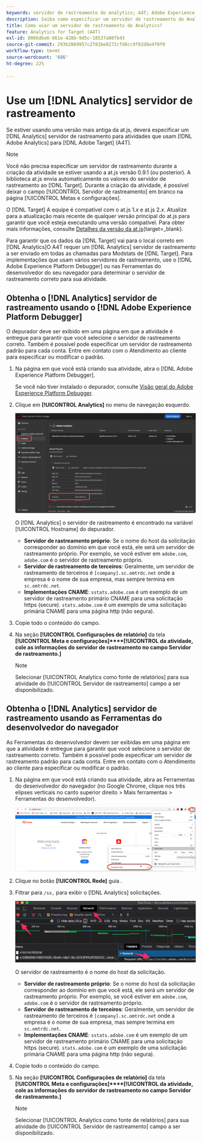 ```yaml
---
keywords: servidor de rastreamento do analytics; A4T; Adobe Experience Cloud Debugger; Adobe Experience Platform Debugger; fonte de relatórios; ferramentas do desenvolvedor
description: Saiba como especificar um servidor de rastreamento do Analytics para atividades que usam o Analytics para [!DNL Target] (A4T) se estiver usando uma versão mais antiga da at.js.
title: Como usar um servidor de rastreamento do Analytics?
feature: Analytics for Target (A4T)
exl-id: 8066d6a6-661e-428b-9d5c-18537a80fb43
source-git-commit: 293b2869957c2781be8272cfd0cc9f82d8e4f0f0
workflow-type: tm+mt
source-wordcount: '686'
ht-degree: 22%

---
```


# Use um [!DNL Analytics] servidor de rastreamento

Se estiver usando uma versão mais antiga da at.js, deverá especificar um [!DNL Analytics] servidor de rastreamento para atividades que usam [!DNL Adobe Analytics] para [!DNL Adobe Target] (A4T).

>[!NOTE]
>
>Você não precisa especificar um servidor de rastreamento durante a criação da atividade se estiver usando a at.js versão 0.9.1 (ou posterior). A biblioteca at.js envia automaticamente os valores do servidor de rastreamento ao [!DNL Target]. Durante a criação da atividade, é possível deixar o campo [!UICONTROL Servidor de rastreamento] em branco na página [!UICONTROL Metas e configurações].
>
>O [!DNL Target] A equipe é compatível com o at.js 1.*x* e at.js 2.*x*. Atualize para a atualização mais recente de qualquer versão principal do at.js para garantir que você esteja executando uma versão compatível. Para obter mais informações, consulte [Detalhes da versão da at.js](https://developer.adobe.com/target/implement/client-side/atjs/target-atjs-versions/){target=_blank}.

Para garantir que os dados da [!DNL Target] vai para o local correto em [!DNL Analytics]O A4T requer um [!DNL Analytics] servidor de rastreamento a ser enviado em todas as chamadas para Modstats de [!DNL Target]. Para implementações que usam vários servidores de rastreamento, use o [!DNL Adobe Experience Platform Debugger] ou nas Ferramentas do desenvolvedor do seu navegador para determinar o servidor de rastreamento correto para sua atividade.

## Obtenha o [!DNL Analytics] servidor de rastreamento usando o [!DNL Adobe Experience Platform Debugger]

O depurador deve ser exibido em uma página em que a atividade é entregue para garantir que você selecione o servidor de rastreamento correto. Também é possível pode especificar um servidor de rastreamento padrão para cada conta. Entre em contato com o Atendimento ao cliente para especificar ou modificar o padrão.

1. Na página em que você está criando sua atividade, abra o [!DNL Adobe Experience Platform Debugger].

   Se você não tiver instalado o depurador, consulte [Visão geral do Adobe Experience Platform Debugger](https://experienceleague.adobe.com/docs/platform-learn/data-collection/debugger/overview.html).

1. Clique em **[!UICONTROL Analytics]** no menu de navegação esquerdo.

   ![Imagem Screen_DebuggerTrackServ](assets/Screen_DebuggerTrackServ.png)

   O [!DNL Analytics] o servidor de rastreamento é encontrado na variável [!UICONTROL Hostname] do depurador.

   * **Servidor de rastreamento próprio**: Se o nome do host da solicitação corresponder ao domínio em que você está, ele será um servidor de rastreamento próprio. Por exemplo, se você estiver em `adobe.com`, `adobe.com` é o servidor de rastreamento próprio.
   * **Servidor de rastreamento de terceiros**: Geralmente, um servidor de rastreamento de terceiros é `[company].sc.omtrdc.net` onde a empresa é o nome de sua empresa, mas sempre termina em `sc.omtrdc.net`.
   * **Implementações CNAME**: `sstats.adobe.com` é um exemplo de um servidor de rastreamento primário CNAME para uma solicitação https (secure). `stats.adobe.com` é um exemplo de uma solicitação primária CNAME para uma página http (não segura).

1. Copie todo o conteúdo do campo.

1. Na seção **[!UICONTROL Configurações de relatório]** da tela **[!UICONTROL Meta e configurações]****[!UICONTROL da atividade, cole as informações do servidor de rastreamento no campo Servidor de rastreamento.]**

   >[!NOTE]
   >
   >Selecionar [!UICONTROL Analytics como fonte de relatórios] para sua atividade do [!UICONTROL Servidor de rastreamento] campo a ser disponibilizado.

## Obtenha o [!DNL Analytics] servidor de rastreamento usando as Ferramentas do desenvolvedor do navegador

As Ferramentas do desenvolvedor devem ser exibidas em uma página em que a atividade é entregue para garantir que você selecione o servidor de rastreamento correto. Também é possível pode especificar um servidor de rastreamento padrão para cada conta. Entre em contato com o Atendimento ao cliente para especificar ou modificar o padrão.

1. Na página em que você está criando sua atividade, abra as Ferramentas do desenvolvedor do navegador (no Google Chrome, clique nos três elipses verticais no canto superior direito > Mais ferramentas > Ferramentas do desenvolvedor).

   ![Ferramentas de desenvolvedor do Chrome](/help/main/c-integrating-target-with-mac/a4t/assets/chrome-dev-tools.png)

1. Clique no botão **[!UICONTROL Rede]** guia .

1. Filtrar para `/ss,` para exibir o [!DNL Analytics] solicitações.

   ![Ferramentas de desenvolvedor do Chrome com pesquisa /ss](/help/main/c-integrating-target-with-mac/a4t/assets/chrome-search.png)

   O servidor de rastreamento é o nome do host da solicitação.

   * **Servidor de rastreamento próprio**: Se o nome do host da solicitação corresponder ao domínio em que você está, ele será um servidor de rastreamento próprio. Por exemplo, se você estiver em `adobe.com`, `adobe.com` é o servidor de rastreamento próprio.
   * **Servidor de rastreamento de terceiros**: Geralmente, um servidor de rastreamento de terceiros é `[company].sc.omtrdc.net` onde a empresa é o nome de sua empresa, mas sempre termina em `sc.omtrdc.net`.
   * **Implementações CNAME**: `sstats.adobe.com` é um exemplo de um servidor de rastreamento primário CNAME para uma solicitação https (secure). `stats.adobe.com` é um exemplo de uma solicitação primária CNAME para uma página http (não segura).

1. Copie todo o conteúdo do campo.

1. Na seção **[!UICONTROL Configurações de relatório]** da tela **[!UICONTROL Meta e configurações]****[!UICONTROL da atividade, cole as informações do servidor de rastreamento no campo Servidor de rastreamento.]**

   >[!NOTE]
   >
   >Selecionar [!UICONTROL Analytics como fonte de relatórios] para sua atividade do [!UICONTROL Servidor de rastreamento] campo a ser disponibilizado.
